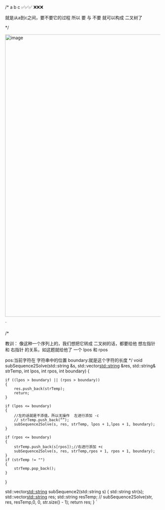 /*
a b c
✅✅✅
❌❌❌

就是从a到c之间，要不要它的过程
所以 要 与 不要 就可以构成 二叉树了

*/

<img width="913" alt="image" src="https://github.com/zhenhaoshuai/SuanFaJinSai/assets/88430983/e35650da-84cb-44b7-8995-85da1f61cdf8">


`  

/*

教训：   像这种一个序列上的，我们想把它转成 二叉树的话，都要给他 想左指针 和 右指针 的关系，如这题就给他了 一个 lpos 和 rpos

pos:当前字符在 字符串中的位置
boundary:就是这个字符的长度
*/
void subSequence2Solve(std::string &s, std::vector<std::string> &res, std::string& strTemp, int lpos, int rpos, int boundary) {

    if ((lpos > boundary) || (rpos > boundary))
    {
        res.push_back(strTemp);
        return;
    }
    
    if (lpos <= boundary)
    {
        //左的话就是不添值，所以无操作  左进行添加 -c
        // strTemp.push_back(“”);
        subSequence2Solve(s, res, strTemp, lpos + 1,lpos + 1, boundary);
    }

    if (rpos <= boundary)
    {
        strTemp.push_back(s[rpos]);//右进行添加 +c
        subSequence2Solve(s, res, strTemp,rpos + 1, rpos + 1, boundary);
    }
    if (strTemp != "")
    {
        strTemp.pop_back();
    }
}

std::vector<std::string> subSequence2(std::string s) {
    std::string str(s);
    std::vector<std::string> res;
    std::string resTemp;
    //
    subSequence2Solve(str, res, resTemp,0, 0, str.size() - 1);
    return res;
}
`

